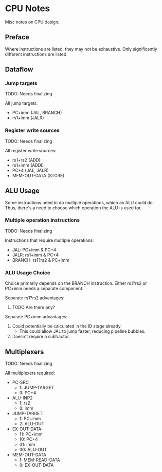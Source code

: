 # CPU Notes

Misc notes on CPU design.

## Preface

Where instructions are listed, they may not be exhaustive.
Only significantly different instructions are listed.

## Dataflow

### Jump targets

TODO: Needs finalizing

All jump targets:
* PC+imm (JAL, BRANCH)
* rs1+imm (JALR)

### Register write sources

TODO: Needs finalizing

All register write sources:
* rs1+rs2 (ADD)
* rs1+imm (ADDI)
* PC+4 (JAL, JALR)
* MEM-OUT-DATA (STORE)

## ALU Usage

Some instructions need to do multiple operations, which an ALU could do.
Thus, there's a need to choose which operation the ALU is used for.

### Multiple operation instructions

TODO: Needs finalizing

Instructions that require multiple operations:
* JAL: PC+imm & PC+4
* JALR: rs1+imm & PC+4
* BRANCH: rs1?rs2 & PC+imm

### ALU Usage Choice

Choice primarily depends on the BRANCH instruction.
Either rs1?rs2 or PC+imm needs a separate component.

Separate rs1?rs2 advantages:
1. TODO Are there any?

Separate PC+imm advantages:
1. Could potentially be calculated in the ID stage already.
   * This could allow JAL to jump faster, reducing pipeline bubbles.
2. Doesn't require a subtractor.

## Multiplexers

TODO: Needs finalizing

All multiplexers required:
* PC-SRC
  * 1: JUMP-TARGET
  * 0: PC+4
* ALU-INP2
  * 1: rs2
  * 0: imm
* JUMP-TARGET:
  * 1: PC+imm
  * 2: ALU-OUT
* EX-OUT-DATA:
  * 11: PC+imm
  * 10: PC+4
  * 01: imm
  * 00: ALU-OUT
* MEM-OUT-DATA
  * 1: MEM-READ-DATA
  * 0: EX-OUT-DATA